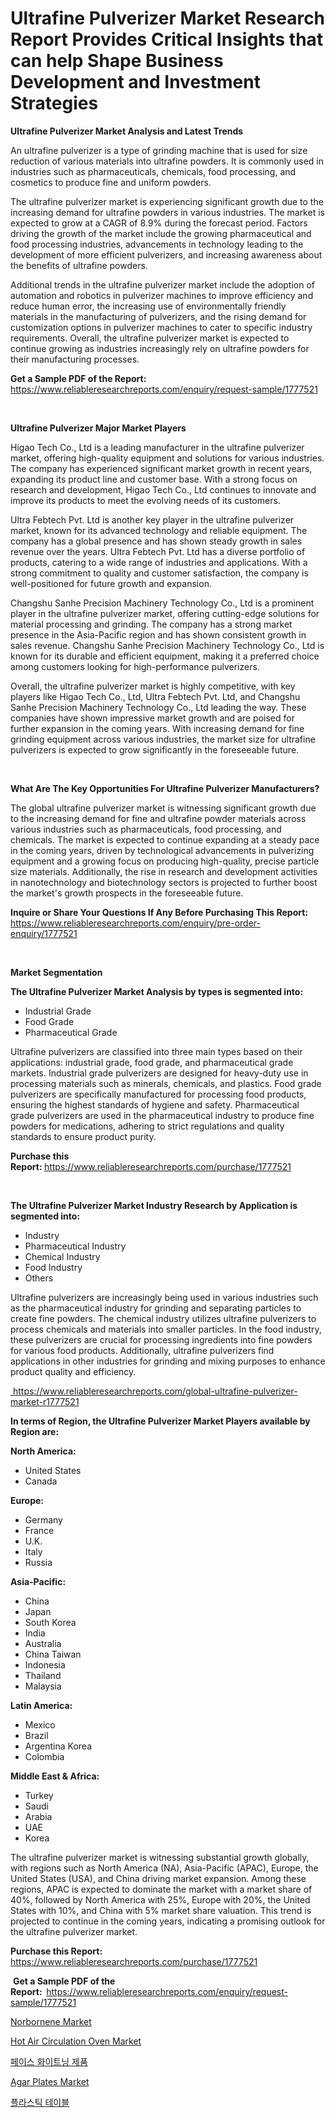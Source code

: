 <p><h1>Ultrafine Pulverizer Market Research Report Provides Critical Insights that can help Shape Business Development and Investment Strategies</h1></p><p><strong>Ultrafine Pulverizer Market Analysis and Latest Trends</strong></p>
<p><p>An ultrafine pulverizer is a type of grinding machine that is used for size reduction of various materials into ultrafine powders. It is commonly used in industries such as pharmaceuticals, chemicals, food processing, and cosmetics to produce fine and uniform powders.</p><p>The ultrafine pulverizer market is experiencing significant growth due to the increasing demand for ultrafine powders in various industries. The market is expected to grow at a CAGR of 8.9% during the forecast period. Factors driving the growth of the market include the growing pharmaceutical and food processing industries, advancements in technology leading to the development of more efficient pulverizers, and increasing awareness about the benefits of ultrafine powders.</p><p>Additional trends in the ultrafine pulverizer market include the adoption of automation and robotics in pulverizer machines to improve efficiency and reduce human error, the increasing use of environmentally friendly materials in the manufacturing of pulverizers, and the rising demand for customization options in pulverizer machines to cater to specific industry requirements. Overall, the ultrafine pulverizer market is expected to continue growing as industries increasingly rely on ultrafine powders for their manufacturing processes.</p></p>
<p><strong>Get a Sample PDF of the Report:&nbsp;</strong> <a href="https://www.reliableresearchreports.com/enquiry/request-sample/1777521">https://www.reliableresearchreports.com/enquiry/request-sample/1777521</a></p>
<p>&nbsp;</p>
<p><strong>Ultrafine Pulverizer Major Market Players</strong></p>
<p><p>Higao Tech Co., Ltd is a leading manufacturer in the ultrafine pulverizer market, offering high-quality equipment and solutions for various industries. The company has experienced significant market growth in recent years, expanding its product line and customer base. With a strong focus on research and development, Higao Tech Co., Ltd continues to innovate and improve its products to meet the evolving needs of its customers.</p><p>Ultra Febtech Pvt. Ltd is another key player in the ultrafine pulverizer market, known for its advanced technology and reliable equipment. The company has a global presence and has shown steady growth in sales revenue over the years. Ultra Febtech Pvt. Ltd has a diverse portfolio of products, catering to a wide range of industries and applications. With a strong commitment to quality and customer satisfaction, the company is well-positioned for future growth and expansion.</p><p>Changshu Sanhe Precision Machinery Technology Co., Ltd is a prominent player in the ultrafine pulverizer market, offering cutting-edge solutions for material processing and grinding. The company has a strong market presence in the Asia-Pacific region and has shown consistent growth in sales revenue. Changshu Sanhe Precision Machinery Technology Co., Ltd is known for its durable and efficient equipment, making it a preferred choice among customers looking for high-performance pulverizers.</p><p>Overall, the ultrafine pulverizer market is highly competitive, with key players like Higao Tech Co., Ltd, Ultra Febtech Pvt. Ltd, and Changshu Sanhe Precision Machinery Technology Co., Ltd leading the way. These companies have shown impressive market growth and are poised for further expansion in the coming years. With increasing demand for fine grinding equipment across various industries, the market size for ultrafine pulverizers is expected to grow significantly in the foreseeable future.</p></p>
<p>&nbsp;</p>
<p><strong>What Are The Key Opportunities For Ultrafine Pulverizer Manufacturers?</strong></p>
<p><p>The global ultrafine pulverizer market is witnessing significant growth due to the increasing demand for fine and ultrafine powder materials across various industries such as pharmaceuticals, food processing, and chemicals. The market is expected to continue expanding at a steady pace in the coming years, driven by technological advancements in pulverizing equipment and a growing focus on producing high-quality, precise particle size materials. Additionally, the rise in research and development activities in nanotechnology and biotechnology sectors is projected to further boost the market's growth prospects in the foreseeable future.</p></p>
<p><strong>Inquire or Share Your Questions If Any Before Purchasing This Report:</strong> <a href="https://www.reliableresearchreports.com/enquiry/pre-order-enquiry/1777521">https://www.reliableresearchreports.com/enquiry/pre-order-enquiry/1777521</a></p>
<p>&nbsp;</p>
<p><strong>Market Segmentation</strong></p>
<p><strong>The Ultrafine Pulverizer Market Analysis by types is segmented into:</strong></p>
<p><ul><li>Industrial Grade</li><li>Food Grade</li><li>Pharmaceutical Grade</li></ul></p>
<p><p>Ultrafine pulverizers are classified into three main types based on their applications: industrial grade, food grade, and pharmaceutical grade markets. Industrial grade pulverizers are designed for heavy-duty use in processing materials such as minerals, chemicals, and plastics. Food grade pulverizers are specifically manufactured for processing food products, ensuring the highest standards of hygiene and safety. Pharmaceutical grade pulverizers are used in the pharmaceutical industry to produce fine powders for medications, adhering to strict regulations and quality standards to ensure product purity.</p></p>
<p><strong>Purchase this Report:&nbsp;</strong><a href="https://www.reliableresearchreports.com/purchase/1777521">https://www.reliableresearchreports.com/purchase/1777521</a></p>
<p>&nbsp;</p>
<p><strong>The Ultrafine Pulverizer Market Industry Research by Application is segmented into:</strong></p>
<p><ul><li>Industry</li><li>Pharmaceutical Industry</li><li>Chemical Industry</li><li>Food Industry</li><li>Others</li></ul></p>
<p><p>Ultrafine pulverizers are increasingly being used in various industries such as the pharmaceutical industry for grinding and separating particles to create fine powders. The chemical industry utilizes ultrafine pulverizers to process chemicals and materials into smaller particles. In the food industry, these pulverizers are crucial for processing ingredients into fine powders for various food products. Additionally, ultrafine pulverizers find applications in other industries for grinding and mixing purposes to enhance product quality and efficiency.</p></p>
<p><a href="https://www.reliableresearchreports.com/global-ultrafine-pulverizer-market-r1777521">&nbsp;https://www.reliableresearchreports.com/global-ultrafine-pulverizer-market-r1777521</a></p>
<p><strong>In terms of Region, the Ultrafine Pulverizer Market Players available by Region are:</strong></p>
<p>
    <p> <strong> North America: </strong>
        <ul>
            <li>United States</li>
            <li>Canada</li>
        </ul>
        </p> 
    <p> <strong> Europe: </strong>
        <ul>
            <li>Germany</li>
            <li>France</li>
            <li>U.K.</li>
            <li>Italy</li>
            <li>Russia</li>
        </ul>
        </p> 
    <p> <strong> Asia-Pacific: </strong>
        <ul>
            <li>China</li>
            <li>Japan</li>
            <li>South Korea</li>
            <li>India</li>
            <li>Australia</li>
            <li>China Taiwan</li>
            <li>Indonesia</li>
            <li>Thailand</li>
            <li>Malaysia</li>
        </ul>
        </p> 
    <p> <strong> Latin America: </strong>
        <ul>
            <li>Mexico</li>
            <li>Brazil</li>
            <li>Argentina Korea</li>
            <li>Colombia</li>
        </ul>
        </p> 
    <p> <strong> Middle East & Africa: </strong>
        <ul>
            <li>Turkey</li>
            <li>Saudi</li>
            <li>Arabia</li>
            <li>UAE</li>
            <li>Korea</li>
        </ul>
    </p>
    </p>
<p><p>The ultrafine pulverizer market is witnessing substantial growth globally, with regions such as North America (NA), Asia-Pacific (APAC), Europe, the United States (USA), and China driving market expansion. Among these regions, APAC is expected to dominate the market with a market share of 40%, followed by North America with 25%, Europe with 20%, the United States with 10%, and China with 5% market share valuation. This trend is projected to continue in the coming years, indicating a promising outlook for the ultrafine pulverizer market.</p></p>
<p><strong>Purchase this Report: </strong><a href="https://www.reliableresearchreports.com/purchase/1777521">https://www.reliableresearchreports.com/purchase/1777521</a></p>
<p>&nbsp;<strong>Get a Sample PDF of the Report:&nbsp;&nbsp;</strong><a href="https://www.reliableresearchreports.com/enquiry/request-sample/1777521">https://www.reliableresearchreports.com/enquiry/request-sample/1777521</a></p>
<p><strong></strong></p>
<p><p><a href="https://issuu.com/reportprime-2/docs/norbornene-market-size-2030.pptx">Norbornene Market</a></p><p><a href="https://github.com/wwwkeltoum/Market-Research-Report-List-2/blob/main/hot-air-circulation-oven-market.md">Hot Air Circulation Oven Market</a></p><p><a href="https://github.com/FelipeGrrady654556/Market-Research-Report-List-1/blob/main/272430127623.md">페이스 화이트닝 제품</a></p><p><a href="https://issuu.com/reportprime-2/docs/agar-plates-market-size-2030.pptx">Agar Plates Market</a></p><p><a href="https://github.com/vss5505pa7z1p/Market-Research-Report-List-1/blob/main/945949027622.md">플라스틱 테이블</a></p></p>